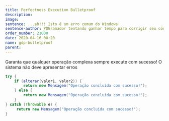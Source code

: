 ```yaml
---
title: Perfectness Execution Bulletproof
description: 
image: 
sentence: ...ah!!! Isto é um erro comum do Windows!
sentence-author: POGramador tentando ganhar tempo para corrigir seu código
order_number: 21000
date: 2020-04-16 00:20
name: gdp-bulletproof
parent:
---
```

Garanta que qualquer operação complexa sempre execute com sucesso!
O sistema não deve apresentar erros

```java
try {
    if (alterar(valor1, valor2)) {
        return new Mensagem("Operação concluída com sucesso!");
    } else {
        return new Mensagem("Operação concluída com sucesso!");
    }
} catch (Throwable e) {
     return new Mensagem("Operação concluída com sucesso!");
}
```